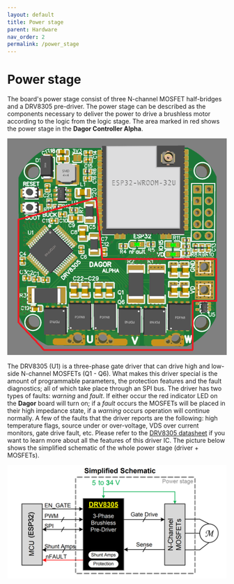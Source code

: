 ```yaml
---
layout: default
title: Power stage
parent: Hardware
nav_order: 2
permalink: /power_stage
---
```


# Power stage

The board's power stage consist of three N-channel MOSFET half-bridges and a DRV8305 pre-driver. The power stage can be described as the components necessary to deliver the power to drive a brushless motor according to the logic from the logic stage. The area marked in red shows the power stage in the **Dagor Controller Alpha**.

![power_stage_dagor](Images/power_stage_dagor.png)

The DRV8305 (U1) is a three-phase gate driver that can drive high and low-side N-channel MOSFETs (Q1 - Q6). What makes this driver special is the amount of programmable parameters, the protection features and the fault diagnostics; all of which take place through an SPI bus.
The driver has two types of faults: *warning* and *fault*. If either occur the red indicator LED on the **Dagor** board will turn on; if a *fault* occurs the MOSFETs will be placed in their high impedance state, if a *warning* occurs operation will continue normally.
A few of the faults that the driver reports are the following: high temperature flags, source under or over-voltage, VDS over current monitors, gate drive fault, etc. Please refer to the  [DRV8305 datasheet](https://www.ti.com/lit/ds/symlink/drv8305.pdf?ts=1593641896221&ref_url=https%253A%252F%252Fwww.google.com%252F) if you want to learn more about all the features of this driver IC.
The picture below shows the simplified schematic of the whole power stage (driver +  MOSFETs).

![DRV8305](Images/PowerStage.png)
